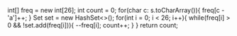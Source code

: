 int[] freq = new int[26];
int count = 0;
for(char c: s.toCharArray()){
freq[c - 'a']++;
}
Set<Integer> set = new HashSet<>();
for(int i = 0; i < 26; i++){
while(freq[i] > 0 && !set.add(freq[i])){
--freq[i];
count++;
}
}
return count;